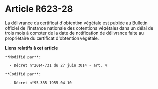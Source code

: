 # Article R623-28

La délivrance du certificat d'obtention végétale est publiée au Bulletin officiel de l'instance nationale des obtentions
végétales dans un délai de trois mois à compter de la date de notification de délivrance faite au propriétaire du certificat
d'obtention végétale.

**Liens relatifs à cet article**

	**Modifié par**:

	  - Décret n°2014-731 du 27 juin 2014 - art. 4

	**Codifié par**:

	  - Décret n°95-385 1955-04-10
